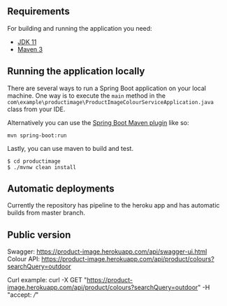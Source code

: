 ## Requirements

For building and running the application you need:

- [JDK 11](https://www.oracle.com/java/technologies/javase-jdk11-downloads.html)
- [Maven 3](https://maven.apache.org)

## Running the application locally

There are several ways to run a Spring Boot application on your local machine. One way is to execute the `main` method in the `com\example\productimage\ProductImageColourServiceApplication.java` class from your IDE.

Alternatively you can use the [Spring Boot Maven plugin](https://docs.spring.io/spring-boot/docs/current/reference/html/build-tool-plugins-maven-plugin.html) like so:

```shell
mvn spring-boot:run
```

Lastly, you can use maven to build and test.

```shell
$ cd productimage
$ ./mvnw clean install
```

## Automatic deployments

Currently the repository has pipeline to the heroku app and has automatic builds from master branch.

## Public version

Swagger: https://product-image.herokuapp.com/api/swagger-ui.html
Colour API: https://product-image.herokuapp.com/api/product/colours?searchQuery=outdoor

Curl example: curl -X GET "https://product-image.herokuapp.com/api/product/colours?searchQuery=outdoor" -H "accept: */*"
